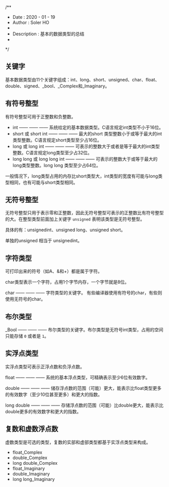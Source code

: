 /**
 * Date : 2020 - 01 - 19
 * Author : Soler HO
 * 
 * Description : 基本的数据类型的总结
 * 
 */
## 关键字
基本数据类型由11个关键字组成：int、long、short、unsigned、char、float、double、signed、_bool、_Complex和_Imaginary。

## 有符号整型
有符号整型可用于正整数和负整数。

- int —— —— —— 系统给定的基本数据类型。C语言规定int类型不小于16位。
- short 或 short int —— —— —— 最大的short 类型整数小于或等于最大的int类型整数。C语言规定short类型至少占16位。
- long 或 long int —— —— —— 可表示的整数大于或者是等于最大的int类型整数。C语言规定long类型至少占32位。
- long long 或 long long int —— —— —— 可表示的整数大于或等于最大的long类型整数。long long 类型至少占64位。

一般情况下，long类型占用的内存比short类型大，int类型的宽度有可能与long类型相同，也有可能与short类型相同。

## 无符号整型
无符号整型只用于表示零和正整数，因此无符号整型可表示的正整数比有符号整型的大。在整型类型前面加上关键字 `unsigned` 表明该类型是无符号整型。

具体的有：unsignedint、unsigned long、unsigned short。

单独的unsigned 相当于 unsignedint。


## 字符类型
可打印出来的符号（如A、&和+）都是属于字符。

char类型表示一个字符，占用1个字节内存，一个字节就是8位。

char —— —— —— 字符类型的关键字。
有些编译器使用有符号的char，有些则使用无符号的char。

## 布尔类型
_Bool —— —— —— 布尔类型的关键字。布尔类型是无符号int类型，占用的空间只能存储 `0` 或者是 `1`。

## 实浮点类型
实浮点类型可表示正浮点数和负浮点数。

float —— —— —— 系统的基本浮点类型，可精确表示至少6位有效数字。

double —— —— —— 储存浮点数的范围（可能）更大，能表示比float类型更多的有效数字（至少10位甚至更多）和更大的指数。

long double —— —— —— 存储浮点数的范围（可能）比double更大，能表示比double更多的有效数字和更大的指数。

## 复数和虚数浮点数
虚数类型是可选的类型，复数的实部和虚部类型都基于实浮点类型来构成。
- float_Complex
- double_Complex
- long double_Complex
- float_Imaginary
- double_Imaginary
- long long_Imaginary













